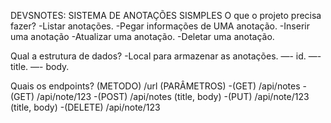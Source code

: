 DEVSNOTES: SISTEMA DE ANOTAÇÕES SISMPLES
O que o projeto precisa fazer?
-Listar anotações.
-Pegar informações de UMA anotação.
-Inserir uma anotação
-Atualizar uma anotação.
-Deletar uma anotação.

Qual a estrutura de dados?
-Local para armazenar as anotações.
—- id.
—- title.
—- body.

Quais os endpoints?
(METODO) /url (PARÂMETROS)
-(GET) /api/notes
-(GET) /api/note/123
-(POST) /api/notes (title, body)
-(PUT) /api/note/123 (title, body)
-(DELETE) /api/note/123
